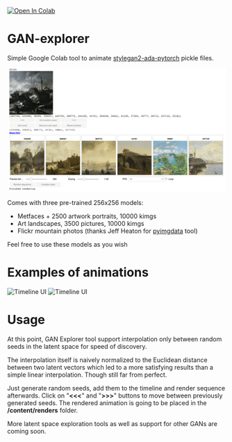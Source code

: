 
[![Open In Colab](https://colab.research.google.com/assets/colab-badge.svg)](https://colab.research.google.com/github/dokluch/GAN-explorer/blob/main/GAN_explorer.ipynb)

# GAN-explorer

Simple Google Colab tool to animate [stylegan2-ada-pytorch](https://github.com/NVlabs/stylegan2-ada-pytorch) pickle files. 

![Timeline UI](/imgs/gan-explorer-ui.png)

Comes with three pre-trained 256x256 models:

 - Metfaces + 2500 artwork portraits, 10000 kimgs
 - Art landscapes, 3500 pictures, 10000 kimgs
 - Flickr mountain photos (thanks Jeff Heaton for [pyimgdata](https://github.com/jeffheaton/pyimgdata) tool)

Feel free to use these models as you wish

# Examples of animations

![Timeline UI](/imgs/faces.gif)
![Timeline UI](/imgs/mountains.gif)

# Usage

At this point, GAN Explorer tool support interpolation only between random seeds in the latent space for speed of discovery.

The interpolation itself is naively normalized to the Euclidean distance between two latent vectors which led to a more satisfying results than a simple linear interpolation. Though still far from perfect.

Just generate random seeds, add them to the timeline and render sequence afterwards. Click on "**<<<**" and "**>>>**" buttons to move between previously generated seeds.
The rendered animation is going to be placed in the **/content/renders** folder.

More latent space exploration tools as well as support for other GANs are coming soon.